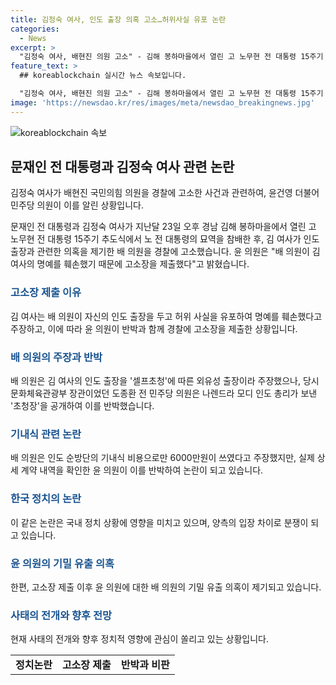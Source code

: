 ```yaml
---
title: 김정숙 여사, 인도 출장 의혹 고소…허위사실 유포 논란
categories:
  - News
excerpt: >
  "김정숙 여사, 배현진 의원 고소" - 김해 봉하마을에서 열린 고 노무현 전 대통령 15주기 추도식에서 문재인 전 대통령 부부가 나섰다. 김 여사가 배 의원을 향한 고소장을 제출하며 의혹을 반박하고, 윤건영 의원은 이를 공식 발표했다. 김 여사의 인도 출장과 관련된 의혹을 둘러싼 논란 속에서, 양측은 각각의 주장을 대립시켰으며, 인도 순방단의 기내식 비용과 관련하여 논쟁이 이어졌다.
feature_text: >
  ## koreablockchain 실시간 뉴스 속보입니다.

  "김정숙 여사, 배현진 의원 고소" - 김해 봉하마을에서 열린 고 노무현 전 대통령 15주기 추도식에서 문재인 전 대통령 부부가 나섰다. 김 여사가 배 의원을 향한 고소장을 제출하며 의혹을 반박하고, 윤건영 의원은 이를 공식 발표했다. 김 여사의 인도 출장과 관련된 의혹을 둘러싼 논란 속에서, 양측은 각각의 주장을 대립시켰으며, 인도 순방단의 기내식 비용과 관련하여 논쟁이 이어졌다.
image: 'https://newsdao.kr/res/images/meta/newsdao_breakingnews.jpg'
---
```


<p><img src="https://newsdao.kr/res/images/meta/newsdao_breakingnews.jpg" alt="koreablockchain 속보" /></p>

<h2 data-ke-size="size26">문재인 전 대통령과 김정숙 여사 관련 논란</h2>

<p>김정숙 여사가 배현진 국민의힘 의원을 경찰에 고소한 사건과 관련하여, 윤건영 더불어민주당 의원이 이를 알린 상황입니다.</p>

<p data-ke-size="size16">문재인 전 대통령과 김정숙 여사가 지난달 23일 오후 경남 김해 봉하마을에서 열린 고 노무현 전 대통령 15주기 추도식에서 노 전 대통령의 묘역을 참배한 후, 김 여사가 인도 출장과 관련한 의혹을 제기한 배 의원을 경찰에 고소했습니다. 윤 의원은 "배 의원이 김 여사의 명예를 훼손했기 때문에 고소장을 제출했다"고 밝혔습니다.</p>

<h3><b><span style="color: #1a5490;">고소장 제출 이유</span></b></h3>

<p>김 여사는 배 의원이 자신의 인도 출장을 두고 허위 사실을 유포하여 명예를 훼손했다고 주장하고, 이에 따라 윤 의원이 반박과 함께 경찰에 고소장을 제출한 상황입니다.</p>

<h3><b><span style="color: #1a5490;">배 의원의 주장과 반박</span></b></h3>

<p>배 의원은 김 여사의 인도 출장을 '셀프초청'에 따른 외유성 출장이라 주장했으나, 당시 문화체육관광부 장관이었던 도종환 전 민주당 의원은 나렌드라 모디 인도 총리가 보낸 '초청장'을 공개하여 이를 반박했습니다.</p>

<h3><b><span style="color: #1a5490;">기내식 관련 논란</span></b></h3>

<p>배 의원은 인도 순방단의 기내식 비용으로만 6000만원이 쓰였다고 주장했지만, 실제 상세 계약 내역을 확인한 윤 의원이 이를 반박하여 논란이 되고 있습니다.</p>

<h3><b><span style="color: #1a5490;">한국 정치의 논란</span></b></h3>

<p>이 같은 논란은 국내 정치 상황에 영향을 미치고 있으며, 양측의 입장 차이로 분쟁이 되고 있습니다.</p>

<h3><b><span style="color: #1a5490;">윤 의원의 기밀 유출 의혹</span></b></h3>

<p>한편, 고소장 제출 이후 윤 의원에 대한 배 의원의 기밀 유출 의혹이 제기되고 있습니다.</p>

<h3><b><span style="color: #1a5490;">사태의 전개와 향후 전망</span></b></h3>

<p>현재 사태의 전개와 향후 정치적 영향에 관심이 쏠리고 있는 상황입니다.</p>

<table>
    <tr>
        <td style="text-align: center; height: 17px;"><b>정치논란</b></td>
        <td style="text-align: center; height: 17px;"><b>고소장 제출</b></td>
        <td style="text-align: center; height: 17px;"><b>반박과 비판</b></td>
    </tr>
</table>

<p data-ke-size="size16">&nbsp;</p>

